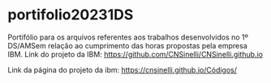 # portifolio20231DS

Portifólio para os arquivos referentes aos trabalhos desenvolvidos no 1º DS/AMSem relação ao cumprimento das horas propostas pela empresa IBM.
Link do projeto da IBM: https://github.com/CNSinelli/CNSinelli.github.io

Link da página do projeto da ibm: https://cnsinelli.github.io/Códigos/
